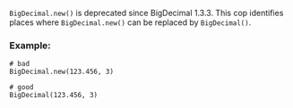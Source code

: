 `BigDecimal.new()` is deprecated since BigDecimal 1.3.3.
This cop identifies places where `BigDecimal.new()`
can be replaced by `BigDecimal()`.

### Example:
    # bad
    BigDecimal.new(123.456, 3)

    # good
    BigDecimal(123.456, 3)
